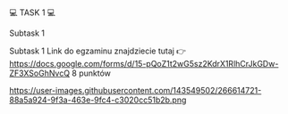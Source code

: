 💻 TASK 1 💻

  Subtask 1
  
Subtask 1 Link do egzaminu znajdziecie tutaj 👉 https://docs.google.com/forms/d/15-pQoZ1t2wG5sz2KdrX1RlhCrJkGDw-ZF3XSoGhNvcQ
8 punktów

https://user-images.githubusercontent.com/143549502/266614721-88a5a924-9f3a-463e-9fc4-c3020cc51b2b.png
